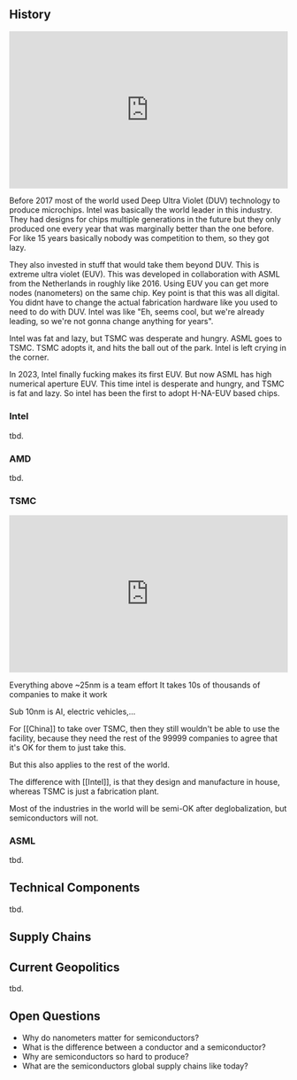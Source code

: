 
## History


<iframe style="
		width: 100%;
		aspect-ratio: 16 / 9;"
		frameborder="0";
		allowfullscreen;
		src="https://www.youtube.com/embed/2y_iv8coTYM"
></iframe>



Before 2017 most of the world used Deep Ultra Violet (DUV) technology to produce microchips. Intel was basically the world leader in this industry. They had designs for chips multiple generations in the future but they only produced one every year that was marginally better than the one before. For like 15 years basically nobody was competition to them, so they got lazy.

They also invested in stuff that would take them beyond DUV. This is extreme ultra violet (EUV). This was developed in collaboration with ASML from the Netherlands in roughly like 2016. Using EUV you can get more nodes (nanometers) on the same chip. Key point is that this was all digital. You didnt have to change the actual fabrication hardware like you used to need to do with DUV. Intel was like "Eh, seems cool, but we're already leading, so we're not gonna change anything for years".


Intel was fat and lazy, but TSMC was desperate and hungry. ASML goes to TSMC. TSMC adopts it, and hits the ball out of the park. Intel is left crying in the corner.

In 2023, Intel finally fucking makes its first EUV. But now ASML has high numerical aperture EUV. This time intel is desperate and hungry, and TSMC is fat and lazy. So intel has been the first to adopt H-NA-EUV based chips.

### Intel
tbd.

### AMD
tbd.


### TSMC

<iframe style="
		width: 100%;
		aspect-ratio: 16 / 9;"
		frameborder="0";
		allowfullscreen;
		src="https://www.youtube.com/embed/0Aps823Jj5Y"
></iframe>


Everything above ~25nm is a team effort
It takes 10s of thousands of companies to make it work

Sub 10nm is AI, electric vehicles,...

For [[China]] to take over TSMC, then they still wouldn't be able to use the facility, because they need the rest of the 99999 companies to agree that it's OK for them to just take this.

But this also applies to the rest of the world.

The difference with [[Intel]], is that they design and manufacture in house, whereas TSMC is just a fabrication plant.

Most of the industries in the world will be semi-OK after deglobalization, but semiconductors will not.





### ASML
tbd.

## Technical Components
tbd.

## Supply Chains

## Current Geopolitics
tbd.

## Open Questions
- Why do nanometers matter for semiconductors?
- What is the difference between a conductor and a semiconductor?
- Why are semiconductors so hard to produce?
- What are the semiconductors global supply chains like today?



